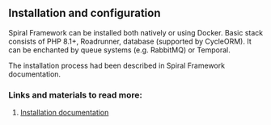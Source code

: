 ## Installation and configuration

Spiral Framework can be installed both natively or using Docker. Basic stack consists of PHP 8.1+, Roadrunner, database (supported by CycleORM). It can be enchanted by queue systems (e.g. RabbitMQ) or Temporal. 

The installation process had been described in Spiral Framework documentation.

### Links and materials to read more:
1. [Installation documentation](https://spiral.dev/docs/start-installation/current/en)
